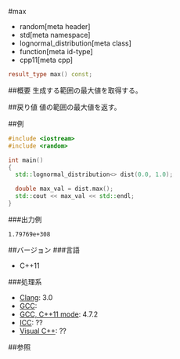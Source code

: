 #max
* random[meta header]
* std[meta namespace]
* lognormal_distribution[meta class]
* function[meta id-type]
* cpp11[meta cpp]

```cpp
result_type max() const;
```

##概要
生成する範囲の最大値を取得する。


##戻り値
値の範囲の最大値を返す。


##例
```cpp
#include <iostream>
#include <random>

int main()
{
  std::lognormal_distribution<> dist(0.0, 1.0);

  double max_val = dist.max();
  std::cout << max_val << std::endl;
}
```

###出力例
```
1.79769e+308
```

##バージョン
###言語
- C++11

###処理系
- [Clang](/implementation.md#clang): 3.0
- [GCC](/implementation.md#gcc): 
- [GCC, C++11 mode](/implementation.md#gcc): 4.7.2
- [ICC](/implementation.md#icc): ??
- [Visual C++](/implementation.md#visual_cpp): ??


##参照


